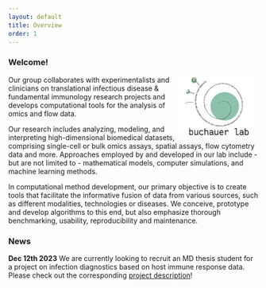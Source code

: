 ```yaml
---
layout: default
title: Overview
order: 1
---
```


### Welcome!

<img style="width:12em" src="images/buchauer_lab.png" align="right">
Our group collaborates with experimentalists and clinicians on translational infectious disease & fundamental immunology research projects and develops computational tools for the analysis of omics and flow data.  

Our research includes analyzing, modeling, and interpreting high-dimensional biomedical datasets, comprising single-cell or bulk omics assays, spatial assays, flow cytometry data and more. Approaches employed by and developed in our lab include - but are not limited to - mathematical models, computer simulations, and machine learning methods. 

In computational method development, our primary objective is to create tools that facilitate the informative fusion of data from various sources, such as different modalities, technologies or diseases. We conceive, prototype and develop algorithms to this end, but also emphasize thorough benchmarking, usability, reproducibility and maintenance.

### News
__Dec 12th 2023__
We are currently looking to recruit an MD thesis student for a project on infection diagnostics based on host immune response data. Please check out the corresponding [project description](https://libuchauer.github.io/MD23)!




